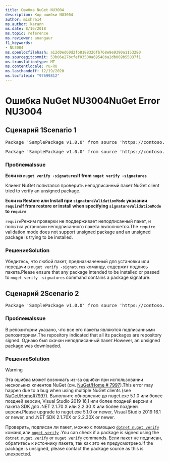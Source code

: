 ```yaml
---
title: Ошибка NuGet NU3004
description: Код ошибки NU3004
author: mishra14
ms.author: karann
ms.date: 8/16/2018
ms.topic: reference
ms.reviewer: anangaur
f1_keywords:
- NU3004
ms.openlocfilehash: a12d0ed60d2fb8188326fb768e9e9390a1153280
ms.sourcegitcommit: 53b06e27bcfef03500a69548ba2db069b55837f1
ms.translationtype: MT
ms.contentlocale: ru-RU
ms.lasthandoff: 12/19/2020
ms.locfileid: "97699812"
---
```

# <a name="nuget-error-nu3004"></a><span data-ttu-id="12ec5-103">Ошибка NuGet NU3004</span><span class="sxs-lookup"><span data-stu-id="12ec5-103">NuGet Error NU3004</span></span>

## <a name="scenario-1"></a><span data-ttu-id="12ec5-104">Сценарий 1</span><span class="sxs-lookup"><span data-stu-id="12ec5-104">Scenario 1</span></span>

<pre>Package 'SamplePackage v1.0.0' from source 'https://contoso.com/index.json': The package is not signed.</pre>
<pre>Package 'SamplePackage v1.0.0' from source 'https://contoso.com/index.json': signatureValidationMode is set to require, so packages are allowed only if signed by trusted signers; however, this package is unsigned.</pre>

### <a name="issue"></a><span data-ttu-id="12ec5-105">Проблема</span><span class="sxs-lookup"><span data-stu-id="12ec5-105">Issue</span></span>

<span data-ttu-id="12ec5-106">**Если из `nuget verify -signatures`**</span><span class="sxs-lookup"><span data-stu-id="12ec5-106">**If from `nuget verify -signatures`**</span></span>

<span data-ttu-id="12ec5-107">Клиент NuGet попытался проверить неподписанный пакет.</span><span class="sxs-lookup"><span data-stu-id="12ec5-107">NuGet client tried to verify an unsigned package.</span></span>

<span data-ttu-id="12ec5-108">**Если из Restore или Install при `signatureValidationMode` указании `require`**</span><span class="sxs-lookup"><span data-stu-id="12ec5-108">**If from restore or install when specifying `signatureValidationMode` to `require`**</span></span>

<span data-ttu-id="12ec5-109">`require`Режим проверки не поддерживает неподписанный пакет, и попытка установки неподписанного пакета выполняется.</span><span class="sxs-lookup"><span data-stu-id="12ec5-109">The `require` validation mode does not support unsigned package and an unsigned package is trying to be installed.</span></span>

### <a name="solution"></a><span data-ttu-id="12ec5-110">Решение</span><span class="sxs-lookup"><span data-stu-id="12ec5-110">Solution</span></span>

<span data-ttu-id="12ec5-111">Убедитесь, что любой пакет, предназначенный для установки или передачи в `nuget verify -signatures` команду, содержит подпись пакета.</span><span class="sxs-lookup"><span data-stu-id="12ec5-111">Please ensure that any package intended to be installed or passed to `nuget verify -signatures` command contains a package signature.</span></span>

## <a name="scenario-2"></a><span data-ttu-id="12ec5-112">Сценарий 2</span><span class="sxs-lookup"><span data-stu-id="12ec5-112">Scenario 2</span></span>

<pre>Package 'SamplePackage v1.0.0' from source 'https://contoso.com/index.json': This repository indicated that all its packages are repository signed; however, this package is unsigned.</pre>

### <a name="issue"></a><span data-ttu-id="12ec5-113">Проблема</span><span class="sxs-lookup"><span data-stu-id="12ec5-113">Issue</span></span>

<span data-ttu-id="12ec5-114">В репозитории указано, что все его пакеты являются подписанными репозиторием.</span><span class="sxs-lookup"><span data-stu-id="12ec5-114">The repository indicated that all its packages are repository signed.</span></span> <span data-ttu-id="12ec5-115">Однако был скачан неподписанный пакет.</span><span class="sxs-lookup"><span data-stu-id="12ec5-115">However, an unsigned package was downloaded.</span></span>

### <a name="solution"></a><span data-ttu-id="12ec5-116">Решение</span><span class="sxs-lookup"><span data-stu-id="12ec5-116">Solution</span></span>

> [!Warning]
> <span data-ttu-id="12ec5-117">Эта ошибка может возникать из-за ошибки при использовании нескольких клиентов NuGet (см. [NuGet/Home # 7997](https://github.com/NuGet/Home/issues/7997)).</span><span class="sxs-lookup"><span data-stu-id="12ec5-117">This error may happen due to a bug when using multiple NuGet clients (see [NuGet/Home#7997](https://github.com/NuGet/Home/issues/7997)).</span></span> <span data-ttu-id="12ec5-118">Выполните обновление до nuget.exe 5.1.0 или более поздней версии, Visual Studio 2019 16,1 или более поздней версии и пакета SDK для .NET 2.1.70 X или 2.2.30 X или более поздней версии.</span><span class="sxs-lookup"><span data-stu-id="12ec5-118">Please upgrade to nuget.exe 5.1.0 or newer, Visual Studio 2019 16.1 or newer, and .NET SDK 2.1.70X or 2.2.30X or newer.</span></span>

<span data-ttu-id="12ec5-119">Проверить, подписан ли пакет, можно с помощью [`dotnet nuget verify`](/dotnet/core/tools/dotnet-nuget-verify.md) команд или [`nuget verify`](../cli-reference/cli-ref-verify.md) .</span><span class="sxs-lookup"><span data-stu-id="12ec5-119">You can check if a package is signed using the [`dotnet nuget verify`](/dotnet/core/tools/dotnet-nuget-verify.md) or [`nuget verify`](../cli-reference/cli-ref-verify.md) commands.</span></span> <span data-ttu-id="12ec5-120">Если пакет не подписан, обратитесь к источнику пакета, так как это не предусмотрено.</span><span class="sxs-lookup"><span data-stu-id="12ec5-120">If the package is unsigned, please contact the package source as this is unexpected.</span></span>
